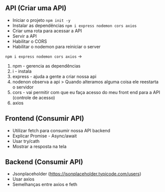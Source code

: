 ## API (Criar uma API)  

- Iniciar o projeto `npm init -y`
- Instalar as dependências `npm i express nodemon cors axios`
- Criar uma rota para acessar a API 
- Servir a API 
- Habilitar o CORS 
- Habilitar o nodemon para reiniciar o server 

`npm i express nodemon cors axios` ->  

1. npm - gerencia as dependências
2. i -  instala
3. express - ajuda a gente a criar nossa api
4. nodenon observa a api > Quando alteramos alguma coisa ele reestarta o servidor
5. cors - vai permitir com que eu faça acesso do meu front end para a API (controle de acesso)
6. axios  


## Frontend (Consumir API)
- Utilizar fetch para consumir nossa API backend 
- Explicar Promise - Async/await 
- Usar try/cath
- Mostrar a resposta na tela 


## Backend (Consumir API)
- Jsonplaceholder (https://jsonplaceholder.typicode.com/users)
- Usar axios 
- Semelhanças entre axios e feth